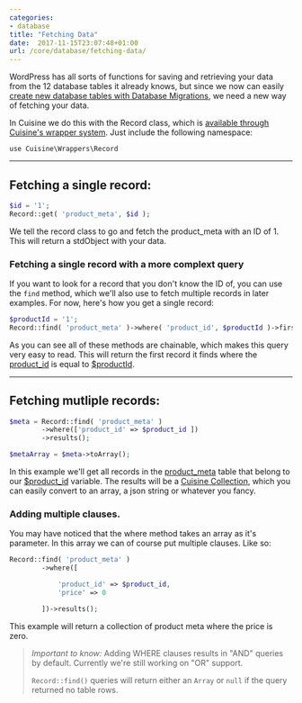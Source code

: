 ```yaml
---
categories:
- database
title: "Fetching Data"
date:  2017-11-15T23:07:48+01:00
url: /core/database/fetching-data/
---
```


WordPress has all sorts of functions for saving and retrieving your data from the 12 database tables it already knows, but since we now can easily [create new database tables with Database Migrations](/core/database/migrations), we need a new way of fetching your data. 

In Cuisine we do this with the Record class, which is [available through Cuisine's wrapper system](/core/getting-started/structure/). Just include the following namespace:

`use Cuisine\Wrappers\Record`

---

## Fetching a single record:

```php
$id = '1';
Record::get( 'product_meta', $id );
```
We tell the record class to go and fetch the product_meta with an ID of 1. 
This will return a stdObject with your data.

### Fetching a single record with a more complext query

If you want to look for a record that you don't know the ID of, you can use the `find` method, which we'll also use to fetch multiple records in later examples. For now, here's how you get a single record:

```php
$productId = '1';
Record::find( 'product_meta' )->where( 'product_id', $productId )->first();
```
As you can see all of these methods are chainable, which makes this query very easy to read. This will return the first record it finds where the <ins>product_id</ins> is equal to <ins>$productId</ins>.

--- 

## Fetching mutliple records:

```php
$meta = Record::find( 'product_meta' )
        ->where(['product_id' => $product_id ])
        ->results();

$metaArray = $meta->toArray();

```

In this example we'll get all records in the <ins>product_meta</ins> table that belong to our <ins>$product_id</ins> variable. The results will be a [Cuisine Collection](/core/utilities/collections), which you can easily convert to an array, a json string or whatever you fancy.

### Adding multiple clauses.
You may have noticed that the where method takes an array as it's parameter. In this array we can of course put multiple clauses. Like so:

```php
Record::find( 'product_meta' )
        ->where([

            'product_id' => $product_id,
            'price' => 0

        ])->results();
```
This example will return a collection of product meta where the price is zero.

>*Important to know:* 
>Adding WHERE clauses results in "AND" queries by default. Currently we're still working on "OR" support.
>
>`Record::find()` queries will return either an `Array` or `null` if the query returned no table rows.
>


